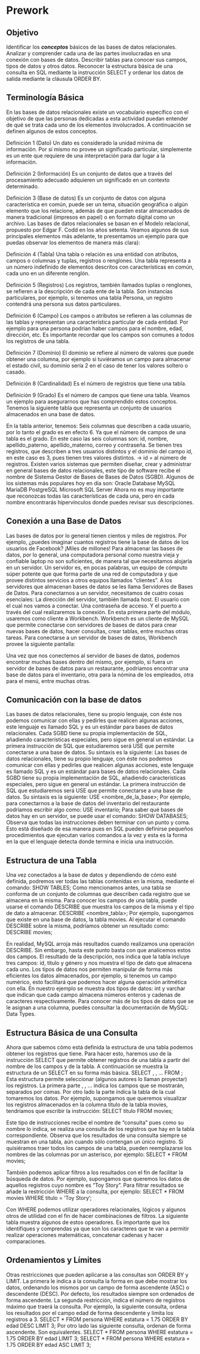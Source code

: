
# Prework

## Objetivo

Identificar los ***conceptos*** básicos de las bases de datos relacionales.
 Analizar y comprender cada una de las partes involucradas en una conexión con bases de datos.
Describir tablas para conocer sus campos, tipos de datos y otros datos.
Reconocer la estructura básica de una consulta en SQL mediante la instrucción SELECT y ordenar los datos de salida mediante la cláusula ORDER BY.

## Terminología Básica

En las bases de datos relacionales existe un vocabulario específico con el objetivo de que las personas dedicadas a esta actividad puedan entender de qué se trata cada uno de los elementos involucrados. A continuación se definen algunos de estos conceptos. 

Definición 1 (Dato) Un dato es considerado la unidad mínima de información. Por sí mismo no provee un significado particular, simplemente es un ente que requiere de una interpretación para dar lugar a la información. 

Definición 2 (Información) Es un conjunto de datos que a través del procesamiento adecuado adquieren un significado en un contexto determinado. 

Definición 3 (Base de datos) Es un conjunto de datos con alguna característica en común, puede ser un tema, situación geográfica o algún elemento que los relacione, además de que pueden estar almacenados de manera tradicional (impresos en papel) o en formato digital como un archivo. Las bases de datos relacionales se basan en el Modelo relacional, propuesto por Edgar F. Codd en los años setenta. Veamos algunos de sus principales elementos más adelante, te presentamos un ejemplo para que puedas observar los elementos de manera más clara): 

Definición 4 (Tabla) Una tabla o relación es una entidad con atributos, campos o columnas y tuplas, registros o renglones. Una tabla representa a un número indefinido de elementos descritos con características en común, cada uno en un diferente renglón. 

Definición 5 (Registros) Los registros, también llamados tuplas o renglones, se refieren a la descripción de cada ente de la tabla. Son instancias particulares, por ejemplo, si tenemos una tabla Persona, un registro contendrá una persona sus datos particulares. 

Definición 6 (Campo) Los campos o atributos se refieren a las columnas de las tablas y representan una característica particular de cada entidad. Por ejemplo para una persona podrían haber campos para el nombre, edad, dirección, etc. Es importante recordar que los campos son comunes a todos los registros de una tabla. 

Definición 7 (Dominio) El dominio se refiere al número de valores que puede obtener una columna, por ejemplo si tuviéramos un campo para almacenar el estado civil, su dominio sería 2 en el caso de tener los valores soltero o casado. 

Definición 8 (Cardinalidad) Es el número de registros que tiene una tabla. 

Definición 9 (Grado) Es el número de campos que tiene una tabla. Veamos un ejemplo para asegurarnos que has comprendido estos conceptos. Tenemos la siguiente tabla que representa un conjunto de usuarios almacenados en una base de datos.

En la tabla anterior, tenemos: 
Seis columnas que describen a cada usuario, por lo tanto el grado es en efecto 6. Ya que el número de campos de una tabla es el grado. En este caso las seis columnas son: id, nombre, apellido_paterno, apellido_materno, correo y contraseña.
 Se tienen tres registros, que describen a tres usuarios distintos y el dominio del campo id, en este caso es 3, pues tienen tres valores distintos. → id = al número de registros.
 Existen varios sistemas que permiten diseñar, crear y administrar en general bases de datos relacionales, este tipo de software recibe el nombre de Sistema Gestor de Bases de Bases de Datos (SGBD). Algunos de los sistemas más populares hoy en día son: 
Oracle Database
 MySQL
 MariaDB
 PostgreSQL
 Microsoft SQL Server
 Ahora no es muy importante que reconozcas todas las características de cada una, pero en cada nombre encontrarás hipervínculos donde puedes revisar sus descripciones.


## Conexión a una Base de Datos

Las bases de datos por lo general tienen cientos y miles de registros. Por ejemplo, ¿puedes imaginar cuantos registros tiene la base de datos de los usuarios de Facebook? ¡Miles de millones! Para almacenar las bases de datos, por lo general, una computadora personal como nuestra vieja y confiable laptop no son suficientes, de manera tal que necesitamos alojarla en un servidor. Un servidor es, en pocas palabras, un equipo de cómputo súper potente que que forma parte de una red de computadora y que provee distintos servicios a otros equipos llamados “clientes”. A los servidores que almacenan bases de datos se les llama Servidores de Bases de Datos. Para conectarnos a un servidor, necesitamos de cuatro cosas esenciales: 
La dirección del servidor, también llamada host.
 El usuario con el cual nos vamos a conectar.
 Una contraseña de acceso.
 Y el puerto a través del cual realizaremos la conexión.
 En esta primera parte del módulo, usaremos como cliente a Workbench. Workbench es un cliente de MySQL que permite conectarse con servidores de bases de datos para crear nuevas bases de datos, hacer consultas, crear tablas, entre muchas otras tareas. Para conectarse a un servidor de bases de datos, Workbench provee la siguiente pantalla:

Una vez que nos conectemos al servidor de bases de datos, podemos encontrar muchas bases dentro del mismo, por ejemplo, si fuera un servidor de bases de datos para un restaurante, podríamos encontrar una base de datos para el inventario, otra para la nómina de los empleados, otra para el menú, entre muchas otras.

## Comunicación con la base de datos

Las bases de datos relacionales, tiene su propio lenguaje, con éste nos podemos comunicar con ellas y pedirles que realicen algunas acciones, este lenguaje es llamado SQL y es un estándar para bases de datos relacionales. Cada SGBD tiene su propia implementación de SQL, añadiendo características especiales, pero sigue en general un estándar. La primera instrucción de SQL que estudiaremos será USE que permite conectarse a una base de datos. Su sintaxis es la siguiente: Las bases de datos relacionales, tiene su propio lenguaje, con éste nos podemos comunicar con ellas y pedirles que realicen algunas acciones, este lenguaje es llamado SQL y es un estándar para bases de datos relacionales. Cada SGBD tiene su propia implementación de SQL, añadiendo características especiales, pero sigue en general un estándar. La primera instrucción de SQL que estudiaremos será USE que permite conectarse a una base de datos. Su sintaxis es la siguiente: USE <nombre_de_la_base>; Por ejemplo, para conectarnos a la base de datos del inventario del restaurante podríamos escribir algo como: USE inventario; Para saber qué bases de datos hay en un servidor, se puede usar el comando:  SHOW DATABASES; Observa que todas las instrucciones deben terminar con un punto y coma. Esto está diseñado de esa manera pues en SQL pueden definirse pequeños procedimientos que ejecutan varios comandos a la vez y esta es la forma en la que el lenguaje detecta donde termina e inicia una instrucción.

## Estructura de una Tabla

Una vez conectados a la base de datos y dependiendo de cómo esté definida, podremos ver todas las tablas contenidas en la misma, mediante el comando: SHOW TABLES; Como mencionamos antes, una tabla se conforma de un conjunto de columnas que describen cada registro que se almacena en la misma. Para conocer los campos de una tabla, puede usarse el comando DESCRIBE que muestra los campos de la misma y el tipo de dato a almacenar. DESCRIBE <nombre_tabla>; Por ejemplo, supongamos que existe en una base de datos, la tabla movies. Al ejecutar el comando DESCRIBE sobre la misma, podríamos obtener un resultado como: DESCRIBE movies;

En realidad, MySQL arroja más resultados cuando realizamos una operación DESCRIBE. Sin embargo, hasta este punto basta con que analicemos estos dos campos. El resultado de la descripción, nos indica que la tabla incluye tres campos: id, título y género y nos muestra el tipo de dato que almacena cada uno. Los tipos de datos nos permiten manipular de forma más eficientes los datos almacenados, por ejemplo, si tenemos un campo numérico, esto facilitará que podemos hacer alguna operación aritmética con ella. En nuestro ejemplo se muestra dos tipos de datos: int y varchar que indican que cada campo almacena números enteros y cadenas de caracteres respectivamente. Para conocer más de los tipos de datos que se le asignan a una columna, puedes consultar la documentación de MySQL: Data Types.

## Estructura Básica de una Consulta

Ahora que sabemos cómo está definida la estructura de una tabla podemos obtener los registros que tiene. Para hacer esto, haremos uso de la instrucción SELECT que permite obtener registros de una tabla a partir del nombre de los campos y de la tabla. A continuación se muestra la estructura de un SELECT en su forma más básica.
SELECT <campo1>, <campo2>, … FROM <tabla>;
Esta estructura permite seleccionar (algunos autores lo llaman proyectar) los registros. La primera parte , , … indica los campos que se mostrarán, separados por comas. Por otro lado la parte indica la tabla de la cual tomaremos los datos. Por ejemplo, supongamos que queremos visualizar los registros almacenados en la columna título de la tabla movies, tendríamos que escribir la instrucción:
SELECT titulo FROM movies;

Este tipo de instrucciones recibe el nombre de “consulta” pues como su nombre lo indica, se realiza una consulta de los registros que hay en la tabla correspondiente. Observa que los resultados de una consulta siempre se muestran en una tabla, aún cuando sólo contengan un único registro. Si quisiéramos traer todos los campos de una tabla, pueden reemplazarse los nombres de las columnas por un asterisco, por ejemplo:
SELECT * FROM movies;

También podemos aplicar filtros a los resultados con el fin de facilitar la búsqueda de datos. Por ejemplo, supongamos que queremos los datos de aquellos registros cuyo nombre es “Toy Story”. Para filtrar resultados se añade la restricción WHERE a la consulta, por ejemplo:
SELECT * FROM movies WHERE titulo = ‘Toy Story’;

Con WHERE podemos utilizar operadores relacionales, lógicos y algunos otros de utilidad con el fin de hacer combinaciones de filtros. La siguiente tabla muestra algunos de estos operadores. Es importante que los identifiques y comprendas ya que son los caracteres que te van a permitir realizar operaciones matemáticas, concatenar cadenas y hacer comparaciones.



## Ordenamientos y Límites
Otras restricciones que pueden aplicarse a las consultas son ORDER BY y LIMIT. La primera le indica a la consulta la forma en que debe mostrar los datos, ordenando los mismos por un campo de forma ascendente (ASC) o descendente (DESC). Por defecto, los resultados siempre son ordenados de forma ascendente. La segunda restricción, indica el número de registros máximo que traerá la consulta. Por ejemplo, la siguiente consulta, ordena los resultados por el campo edad de forma descendente y limita los registros a 3.
SELECT * FROM persona WHERE estatura = 1.75 ORDER BY edad DESC LIMIT 3;
Por otro lado las siguiente consulta, ordenan de forma ascendente. Son equivalentes.
SELECT * FROM persona WHERE estatura = 1.75 ORDER BY edad LIMIT 3; SELECT * FROM persona WHERE estatura = 1.75 ORDER BY edad ASC LIMIT 3;
